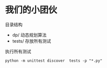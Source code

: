 # 我们的小团伙

目录结构
- dp/ 动态规划算法
- tests/ 存放所有测试


执行所有测试
```shell
python -m unittest discover  tests -p "*.py" 
```